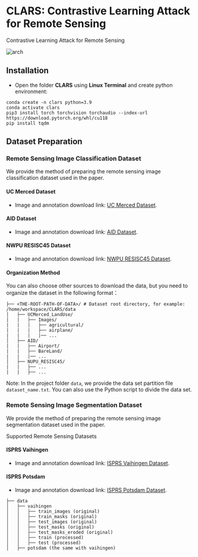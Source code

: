 # CLARS: Contrastive Learning Attack for Remote Sensing

Contrastive Learning Attack for Remote Sensing

![arch](https://github.com/iamk1ko/CLARS/tree/main/docs/arch.png)



## Installation

- Open the folder **CLARS** using **Linux Terminal** and create python environment:

```
conda create -n clars python=3.9
conda activate clars
pip3 install torch torchvision torchaudio --index-url https://download.pytorch.org/whl/cu118
pip install tqdm
```

## Dataset Preparation

### Remote Sensing Image Classification Dataset

We provide the method of preparing the remote sensing image classification dataset used in the paper.

#### UC Merced Dataset

- Image and annotation download link: [UC Merced Dataset](http://weegee.vision.ucmerced.edu/datasets/landuse.html).

#### AID Dataset

- Image and annotation download link: [AID Dataset](https://www.kaggle.com/datasets/jiayuanchengala/aid-scene-classification-datasets).

#### NWPU RESISC45 Dataset

- Image and annotation download link: [NWPU RESISC45 Dataset](https://aistudio.baidu.com/datasetdetail/220767).

#### Organization Method

You can also choose other sources to download the data, but you need to organize the dataset in the following format：

```
├── <THE-ROOT-PATH-OF-DATA>/ # Dataset root directory, for example: /home/workspace/CLARS/data
│   ├── UCMerced_LandUse/     
|   |   ├── Images/
|   |   |   ├── agricultural/
|   |   |   ├── airplane/
|   |   |   |── ...
│   ├── AID/     
|   |   ├── Airport/
|   |   ├── BareLand/
|   |   |── ...
│   ├── NUPU_RESISC45/     
|   |   ├── ...
|   |   ├── ...
```

Note: In the project folder `data`, we provide the data set partition file `dataset_name.txt`. You can also use the Python script to divide the data set.

### Remote Sensing Image Segmentation Dataset

We provide the method of preparing the remote sensing image segmentation dataset used in the paper.

Supported Remote Sensing Datasets

#### ISPRS Vaihingen

- Image and annotation download link: [ISPRS Vaihingen Dataset](https://www.isprs.org/education/benchmarks/UrbanSemLab/default.aspx).

#### ISPRS Potsdam

- Image and annotation download link: [ISPRS Potsdam Dataset](https://www.isprs.org/education/benchmarks/UrbanSemLab/default.aspx).

```none
├── data
│   ├── vaihingen
│   │   ├── train_images (original)
│   │   ├── train_masks (original)
│   │   ├── test_images (original)
│   │   ├── test_masks (original)
│   │   ├── test_masks_eroded (original)
│   │   ├── train (processed)
│   │   ├── test (processed)
│   ├── potsdam (the same with vaihingen)
```
